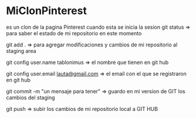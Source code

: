# MiClonPinterest
es un clon de la pagina Pinterest cuando esta se inicia la sesion
git status => para saber el estado de mi repositorio en este momento

git add . => para agregar modificaciones y cambios de mi repositorio al staging area

git config user.name tablonimus  => el nombre que tienen en git hub

git config user.email lauta@gmail.com  => el email con el que se registraron en git hub

git commit -m "un mensaje para tener"  => guardo en mi version de GIT los cambios del staging

git push => subir los cambios de mi repositorio local a GIT HUB